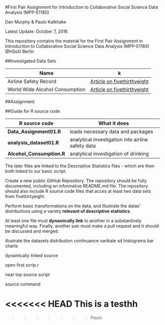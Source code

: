 #First Pair Assignment for Introduction to Collaborative Social Science Data Analysis (MPP-E1180)

Dan Murphy & Paulo Kalkhake

Latest Update: October 7, 2016

This repository contains the material for the First Pair Assignment in Introduction to Collaborative Social Science Data Analysis (MPP-E1180) @HSoG Berlin

##Investigated Data Sets

| Name                    | k |
| ----------------------- | --------------------- | 
| Airline Safety Record     | [Article on fivethirthyeight](https://google.com)                   | 
| World Wide Alcohol Consumption       | [Article on fivethirthyeight](https://google.com)        |

##Assignment 


##Guide for R source code

| R source code | What it does |
|---------------|--------------|
|**Data_Assignment01.R** | loads necessary data and packages |
|**analysis_dataset01.R** | analytical investigation into airline safety data |
|**Alcohol_Consumption.R**| analytical investigation of drinking |

The later files are linked to the Descriptive Statistics files - which are then both linked to our basic script.

Create a new public GitHub Repository. The repository should be fully documented, including an informative README.md file. The repository should also include R source code files that acces at least two data sets from fivethirtyeight. 

Perform basic transformations on the data, and illustrate the datas' distributions using a variety **relevant of descriptive statistics**. 

At least one file must **dynamically link** to another in a substantively meaningful way. Finally, another pair must make a pull request and it should be discussed and merged.


illustrate the datasets
distribution
continuance varibale
sd
histograms
bar charts

dynamically linked source

open first scrip.r 

near top source script

source command


<<<<<<< HEAD
This is a testhh
=======
>>>>>>> Paulo
